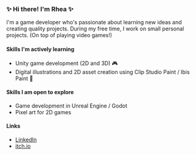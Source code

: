 ### ✨ Hi there! I'm Rhea ✨
I'm a game developer who's passionate about learning new ideas and creating quality projects. During my free time, I work on small personal projects. (On top of playing video games!)

#### Skills I'm actively learning
* Unity game development (2D and 3D) 🎮
* Digital illustrations and 2D asset creation using Clip Studio Paint / Ibis Paint 🎨

#### Skills I am open to explore
* Game development in Unreal Engine / Godot
* Pixel art for 2D games

#### Links
* [LinkedIn](https://www.linkedin.com/in/andrea-limkinglam/)
* [itch.io](https://stingraye.itch.io/)

<!--
**stingraye1106/stingraye1106** is a ✨ _special_ ✨ repository because its `README.md` (this file) appears on your GitHub profile.
* [itch.io](https://stingraye.itch.io/)

Here are some ideas to get you started:

- 🔭 I’m currently working on ...
- 🌱 I’m currently learning ...
- 👯 I’m looking to collaborate on ...
- 🤔 I’m looking for help with ...
- 💬 Ask me about ...
- 📫 How to reach me: ...
- 😄 Pronouns: ...
- ⚡ Fun fact: ...
-->
